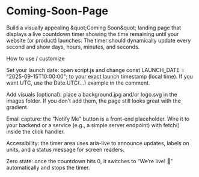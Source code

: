# Coming-Soon-Page
Build a visually appealing &amp;quot;Coming Soon&amp;quot; landing page that displays a live countdown timer showing the time remaining until your website (or product) launches. The timer should dynamically update every second and show days, hours, minutes, and seconds.

How to use / customize

Set your launch date: open script.js and change
const LAUNCH_DATE = "2025-09-15T10:00:00";
to your exact launch timestamp (local time). If you want UTC, use the Date.UTC(...) example in the comment.

Add visuals (optional): place a background.jpg and/or logo.svg in the images folder. If you don’t add them, the page still looks great with the gradient.

Email capture: the “Notify Me” button is a front-end placeholder. Wire it to your backend or a service (e.g., a simple server endpoint) with fetch() inside the click handler.

Accessibility: the timer area uses aria-live to announce updates, labels on units, and a status message for screen readers.

Zero state: once the countdown hits 0, it switches to “We’re live! 🎉” automatically and stops the timer.
